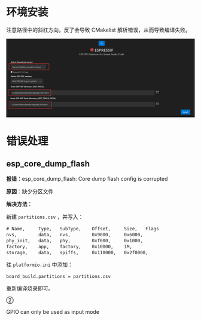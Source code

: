 # 环境安装

注意路径中的斜杠方向，反了会导致 CMakelist 解析错误，从而导致编译失败。

![idfpath](.assest/README/idfpath.png)

# 错误处理

##  esp_core_dump_flash

**报错**：esp_core_dump_flash: Core dump flash config is corrupted

**原因**：缺少分区文件

**解决方法**：

新建 `partitions.csv` ，并写入：

```
# Name,   	Type, 	SubType, 	Offset,		Size,	Flags
nvs,		data,	nvs,		0x9000,		0x6000,
phy_init,	data,	phy,		0xf000,		0x1000,
factory,	app,	factory,	0x10000,	1M,
storage,	data,	spiffs,		0x110000,	0x2f0000,
```

往 `platformio.ini` 中添加：

```
board_build.partitions = partitions.csv
```

重新编译烧录即可。

② 

GPIO can only be used as input mode

